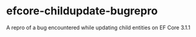 # efcore-childupdate-bugrepro
A repro of a bug encountered while updating child entities on EF Core 3.1.1
